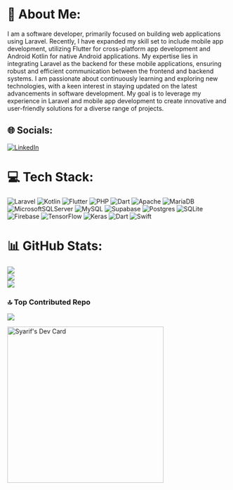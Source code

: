 # 💫 About Me:
I am a software developer, primarily focused on building web applications using Laravel. Recently, I have expanded my skill set to include mobile app development, utilizing Flutter for cross-platform app development and Android Kotlin for native Android applications. My expertise lies in integrating Laravel as the backend for these mobile applications, ensuring robust and efficient communication between the frontend and backend systems. I am passionate about continuously learning and exploring new technologies, with a keen interest in staying updated on the latest advancements in software development. My goal is to leverage my experience in Laravel and mobile app development to create innovative and user-friendly solutions for a diverse range of projects.

## 🌐 Socials:
[![LinkedIn](https://img.shields.io/badge/LinkedIn-%230077B5.svg?logo=linkedin&logoColor=white)](https://linkedin.com/in/https://www.linkedin.com/in/syarif-nur/) 

# 💻 Tech Stack:
![Laravel](https://img.shields.io/badge/laravel-%23FF2D20.svg?style=for-the-badge&logo=laravel&logoColor=white) ![Kotlin](https://img.shields.io/badge/kotlin-%237F52FF.svg?style=for-the-badge&logo=kotlin&logoColor=white) ![Flutter](https://img.shields.io/badge/Flutter-%2302569B.svg?style=for-the-badge&logo=Flutter&logoColor=white) ![PHP](https://img.shields.io/badge/php-%23777BB4.svg?style=for-the-badge&logo=php&logoColor=white) ![Dart](https://img.shields.io/badge/dart-%230175C2.svg?style=for-the-badge&logo=dart&logoColor=white) ![Apache](https://img.shields.io/badge/apache-%23D42029.svg?style=for-the-badge&logo=apache&logoColor=white) ![MariaDB](https://img.shields.io/badge/MariaDB-003545?style=for-the-badge&logo=mariadb&logoColor=white) ![MicrosoftSQLServer](https://img.shields.io/badge/Microsoft%20SQL%20Server-CC2927?style=for-the-badge&logo=microsoft%20sql%20server&logoColor=white) ![MySQL](https://img.shields.io/badge/mysql-%2300000f.svg?style=for-the-badge&logo=mysql&logoColor=white) ![Supabase](https://img.shields.io/badge/Supabase-3ECF8E?style=for-the-badge&logo=supabase&logoColor=white) ![Postgres](https://img.shields.io/badge/postgres-%23316192.svg?style=for-the-badge&logo=postgresql&logoColor=white) ![SQLite](https://img.shields.io/badge/sqlite-%2307405e.svg?style=for-the-badge&logo=sqlite&logoColor=white) ![Firebase](https://img.shields.io/badge/Firebase-039BE5?style=for-the-badge&logo=Firebase&logoColor=white) ![TensorFlow](https://img.shields.io/badge/TensorFlow-%23FF6F00.svg?style=for-the-badge&logo=TensorFlow&logoColor=white) ![Keras](https://img.shields.io/badge/Keras-%23D00000.svg?style=for-the-badge&logo=Keras&logoColor=white) ![Dart](https://img.shields.io/badge/dart-%230175C2.svg?style=for-the-badge&logo=dart&logoColor=white) ![Swift](https://img.shields.io/badge/swift-F54A2A?style=for-the-badge&logo=swift&logoColor=white)
# 📊 GitHub Stats:
![](https://github-readme-stats.vercel.app/api?username=syarif-nur&theme=dark&hide_border=false&include_all_commits=true&count_private=true)<br/>
![](https://github-readme-streak-stats.herokuapp.com/?user=syarif-nur&theme=dark&hide_border=false)<br/>
![](https://github-readme-stats.vercel.app/api/top-langs/?username=syarif-nur&theme=dark&hide_border=false&include_all_commits=true&count_private=true&layout=compact)


### 🔝 Top Contributed Repo
![](https://github-contributor-stats.vercel.app/api?username=syarif-nur&limit=5&theme=dark&combine_all_yearly_contributions=true)

<!-- Proudly created with GPRM ( https://gprm.itsvg.in ) -->
<a href="https://app.daily.dev/threedotz"><img src="https://api.daily.dev/devcards/v2/qsjyg2l8s5S5jD1H75qjv.png?r=wo7&type=default" width="356" alt="Syarif's Dev Card"/></a>

